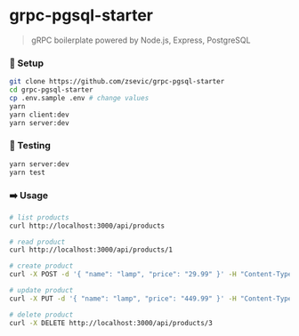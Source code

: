 # grpc-pgsql-starter

> gRPC boilerplate powered by Node.js, Express, PostgreSQL

### :wrench: Setup

```bash
git clone https://github.com/zsevic/grpc-pgsql-starter
cd grpc-pgsql-starter
cp .env.sample .env # change values
yarn
yarn client:dev
yarn server:dev
```

### :rotating_light: Testing

```bash
yarn server:dev
yarn test
```

### :arrow_right: Usage

```bash
# list products
curl http://localhost:3000/api/products

# read product
curl http://localhost:3000/api/products/1

# create product
curl -X POST -d '{ "name": "lamp", "price": "29.99" }' -H "Content-Type: application/json" http://localhost:3000/api/products

# update product
curl -X PUT -d '{ "name": "lamp", "price": "449.99" }' -H "Content-Type: application/json" http://localhost:3000/api/products/3

# delete product
curl -X DELETE http://localhost:3000/api/products/3
```
